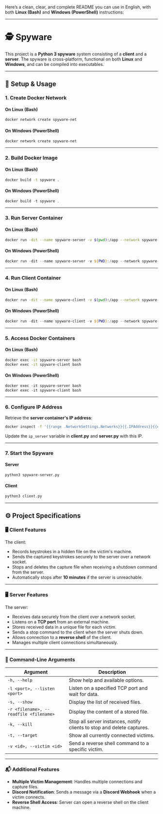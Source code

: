 Here’s a clean, clear, and complete README you can use in English, with both **Linux (Bash)** and **Windows (PowerShell)** instructions:

---

# 🕵️ Spyware

This project is a **Python 3 spyware** system consisting of a **client** and a **server**. The spyware is cross-platform, functional on both **Linux** and **Windows**, and can be compiled into executables.

---

## 🚀 Setup & Usage

### 1. Create Docker Network

#### On Linux (Bash)
```bash
docker network create spyware-net
```

#### On Windows (PowerShell)
```powershell
docker network create spyware-net
```

---

### 2. Build Docker Image

#### On Linux (Bash)
```bash
docker build -t spyware .
```

#### On Windows (PowerShell)
```powershell
docker build -t spyware .
```

---

### 3. Run Server Container

#### On Linux (Bash)
```bash
docker run -dit --name spyware-server -v $(pwd):/app --network spyware-net spyware
```

#### On Windows (PowerShell)
```powershell
docker run -dit --name spyware-server -v ${PWD}:/app --network spyware-net spyware
```

---

### 4. Run Client Container

#### On Linux (Bash)
```bash
docker run -dit --name spyware-client -v $(pwd):/app --network spyware-net spyware
```

#### On Windows (PowerShell)
```powershell
docker run -dit --name spyware-client -v ${PWD}:/app --network spyware-net spyware
```

---

### 5. Access Docker Containers

#### On Linux (Bash)
```bash
docker exec -it spyware-server bash
docker exec -it spyware-client bash
```

#### On Windows (PowerShell)
```powershell
docker exec -it spyware-server bash
docker exec -it spyware-client bash
```

---

### 6. Configure IP Address

Retrieve the **server container's IP address**:
```bash
docker inspect -f '{{range .NetworkSettings.Networks}}{{.IPAddress}}{{end}}' spyware-server
```
Update the `ip_server` variable in **client.py** and **server.py** with this IP.

---

### 7. Start the Spyware

#### Server
```bash
python3 spyware-server.py
```

#### Client
```bash
python3 client.py
```

---

## ⚙️ Project Specifications

### 🖥️ Client Features

The client:

- Records keystrokes in a hidden file on the victim's machine.
- Sends the captured keystrokes securely to the server over a network socket.
- Stops and deletes the capture file when receiving a shutdown command from the server.
- Automatically stops after **10 minutes** if the server is unreachable.

---

### 🖥️ Server Features

The server:

- Receives data securely from the client over a network socket.
- Listens on a **TCP port** from an external machine.
- Stores received data in a unique file for each victim.
- Sends a stop command to the client when the server shuts down.
- Allows connection to a **reverse shell** of the client.
- Manages multiple client connections simultaneously.

---

### 🧩 Command-Line Arguments

| Argument | Description |
|-------|-------|
| `-h, --help` | Show help and available options. |
| `-l <port>, --listen <port>` | Listen on a specified TCP port and wait for data. |
| `-s, --show` | Display the list of received files. |
| `-r <filename>, --readfile <filename>` | Display the content of a stored file. |
| `-k, --kill` | Stop all server instances, notify clients to stop and delete captures. |
| `-t, --target` | Show all currently connected victims. |
| `-v <id>, --victim <id>` | Send a reverse shell command to a specific victim. |

---

### 📬 Additional Features

- **Multiple Victim Management**: Handles multiple connections and capture files.
- **Discord Notification**: Sends a message via a **Discord Webhook** when a victim connects.
- **Reverse Shell Access**: Server can open a reverse shell on the client machine.

